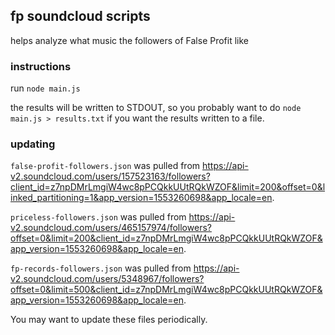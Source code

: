 ## fp soundcloud scripts

helps analyze what music the followers of False Profit like

### instructions

run `node main.js`

the results will be written to STDOUT, so you probably want to do `node main.js > results.txt` if you want the results written to a file.

### updating

`false-profit-followers.json` was pulled from
https://api-v2.soundcloud.com/users/157523163/followers?client_id=z7npDMrLmgiW4wc8pPCQkkUUtRQkWZOF&limit=200&offset=0&linked_partitioning=1&app_version=1553260698&app_locale=en.

`priceless-followers.json` was pulled from
https://api-v2.soundcloud.com/users/465157974/followers?offset=0&limit=200&client_id=z7npDMrLmgiW4wc8pPCQkkUUtRQkWZOF&app_version=1553260698&app_locale=en.

`fp-records-followers.json` was pulled from
https://api-v2.soundcloud.com/users/5348967/followers?offset=0&limit=500&client_id=z7npDMrLmgiW4wc8pPCQkkUUtRQkWZOF&app_version=1553260698&app_locale=en.

You may want to update these files periodically.
